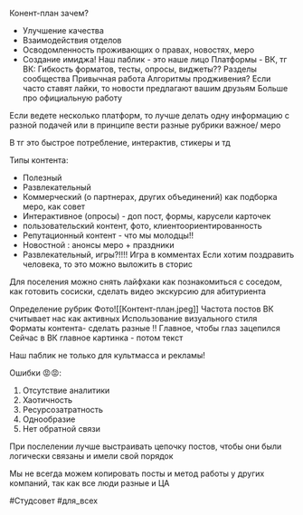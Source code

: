 Конент-план зачем?
- Улучшение качества
- Взаимодействия отделов
- Осводомленность проживающих о правах, новостях, меро
- Создание имиджа! Наш паблик - это наше лицо
Платформы - ВК, тг 
ВК:
Гибкость форматов, тесты, опросы, виджеты?? Разделы сообщества
Привычная работа
Алгоритмы продживения? Если часто ставят лайки, то новости предлагают вашим друзьям
Больше про официальную работу 

Если ведете несколько платформ, то лучше делать одну информацию с разной подачей или в принципе вести разные рубрики важное/ меро

В тг это быстрое потребление, интерактив, стикеры и тд

Типы контента:
- Полезный
- Развлекательный
- Коммерческий (о партнерах, других объединений) как подборка меро, как совет
- Интерактивное (опросы) - доп пост, формы, карусели карточек
- пользовательский контент, фото, клиентоориентированность 
- Репутационный контент - что мы молодцы!!
- Новостной : анонсы меро + праздники
- Развлекательный, игры?!!!! Игра в комментах
Если хотим поздравить человека, то это можно выложить в сторис

Для поселения можно снять лайфхаки как познакомиться с соседом, как готовить сосиски, сделать видео экскурсию для абитуриента 

Определение рубрик
Фото![[Контент-план.jpeg]]
Частота постов ВК считывает нас как активных
Использование визуального стиля
Форматы контента- сделать разные !! Главное, чтобы глаз зацепился
Сейчас в ВК главное картинка - потом текст

Наш паблик не только для культмасса и рекламы!

Ошибки 😡😡:
1. ﻿﻿﻿Отсутствие аналитики
2. ﻿﻿﻿Хаотичность
3. ﻿﻿﻿Ресурсозатратность
4. ﻿﻿﻿Однообразие
5. ﻿﻿﻿Нет обратной связи

При послелении лучше выстраивать цепочку постов, чтобы они были логически связаны и имели свой порядок

Мы не всегда можем копировать посты и метод работы у других компаний, так как все люди разные и ЦА

#Студсовет #для_всех 